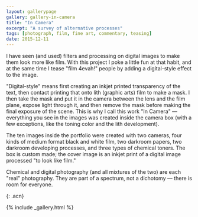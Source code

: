 ```yaml
---
layout: gallerypage
gallery: gallery-in-camera
title: "In Camera"
excerpt: "A survey of alternative processes"
tags: [photograph, film, fine art, commentary, teasing]
date: 2015-12-11
---
```



<div markdown="1">
I have seen (and used) filters and processing on digital images to make them look more like film. With this project I poke a little fun at that habit, and at the same time I tease "film 4evah!" people by adding a digital-style effect to the image.

"Digital-style" means first creating an inkjet printed transparency of the text, then contact printing that onto lith (graphic arts) film to make a mask. I then take the mask and put it in the camera between the lens and the film plane, expose light through it, and then remove the mask before making the final exposure of the scene. This is why I call this work "In Camera" — everything you see in the images was created inside the camera box (with a few exceptions, like the toning color and the lith development).

The ten images inside the portfolio were created with two cameras, four kinds of medium format black and white film, two darkroom papers, two darkroom developing processes, and three types of chemical toners. The box is custom made; the cover image is an inkjet print of a digital image processed "to look like film."

Chemical and digital photography (and all mixtures of the two) are each "real" photography. They are part of a spectrum, not a dichotomy — there is room for everyone.
</div>
{: .acn}



{% include _gallery.html %}
